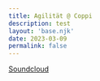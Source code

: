 ```yaml
---
title: Agilität @ Coppi
description: test
layout: 'base.njk'
date: 2023-03-09
permalink: false
---
```



[Soundcloud](https://soundcloud.com/coppiberlin/agilitat-coppi-09032023?in=reverse-engineering-bln/sets/reverse-engineering-x-coppi)